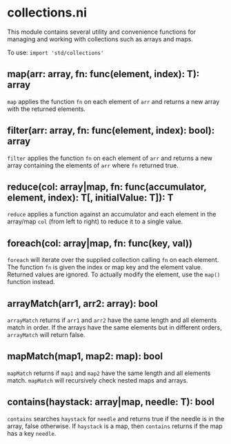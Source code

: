 # collections.ni

This module contains several utility and convenience functions for managing and
working with collections such as arrays and maps.

To use: `import 'std/collections'`

## map(arr: array, fn: func(element, index): T): array

`map` applies the function `fn` on each element of `arr` and returns a new array
with the returned elements.

## filter(arr: array, fn: func(element, index): bool): array

`filter` applies the function `fn` on each element of `arr` and returns a new array
containing the elements of `arr` where `fn` returned true.

## reduce(col: array|map, fn: func(accumulator, element, index): T[, initialValue: T]): T

`reduce` applies a function against an accumulator and each element in the array/map
`col` (from left to right) to reduce it to a single value.

## foreach(col: array|map, fn: func(key, val))

`foreach` will iterate over the supplied collection calling `fn` on each element.
The function `fn` is given the index or map key and the element value. Returned
values are ignored. To actually modify the element, use the `map()` function
instead.

## arrayMatch(arr1, arr2: array): bool

`arrayMatch` returns if `arr1` and `arr2` have the same length and all elements match
in order. If the arrays have the same elements but in different orders, `arrayMatch`
will return false.

## mapMatch(map1, map2: map): bool

`mapMatch` returns if `map1` and `map2` have the same length and all elements match.
`mapMatch` will recursively check nested maps and arrays.

## contains(haystack: array|map, needle: T): bool

`contains` searches `haystack` for `needle` and returns true if the needle is in the
array, false otherwise. If `haystack` is a map, then `contains` returns if the map
has a key `needle`.
